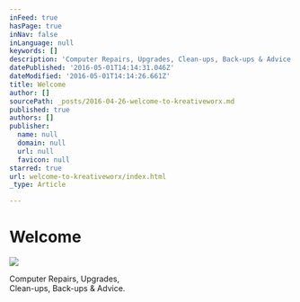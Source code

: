 ```yaml
---
inFeed: true
hasPage: true
inNav: false
inLanguage: null
keywords: []
description: 'Computer Repairs, Upgrades, Clean-ups, Back-ups & Advice.'
datePublished: '2016-05-01T14:14:31.046Z'
dateModified: '2016-05-01T14:14:26.661Z'
title: Welcome
author: []
sourcePath: _posts/2016-04-26-welcome-to-kreativeworx.md
published: true
authors: []
publisher:
  name: null
  domain: null
  url: null
  favicon: null
starred: true
url: welcome-to-kreativeworx/index.html
_type: Article

---
```

# Welcome
![](https://s3-us-west-2.amazonaws.com/the-grid-img/p/a8f4bd68932607eccf5507cb62e7af5bfaff8154.jpg)

Computer Repairs, Upgrades,  
Clean-ups, Back-ups & Advice.